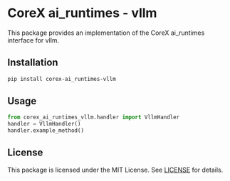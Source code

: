 # CoreX ai_runtimes - vllm

This package provides an implementation of the CoreX ai_runtimes interface for vllm.

## Installation
~~~bash
pip install corex-ai_runtimes-vllm
~~~

## Usage
~~~python
from corex_ai_runtimes_vllm.handler import VllmHandler
handler = VllmHandler()
handler.example_method()
~~~

## License
This package is licensed under the MIT License. See [LICENSE](../LICENSE) for details.
